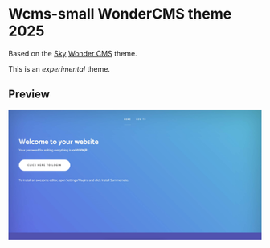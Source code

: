 # Wcms-small WonderCMS theme 2025

Based on the [Sky](https://github.com/robiso/sky) [Wonder CMS](https://www.wondercms.com) theme.

This is an _experimental_ theme.

## Preview
![Theme preview](/preview.jpg)


